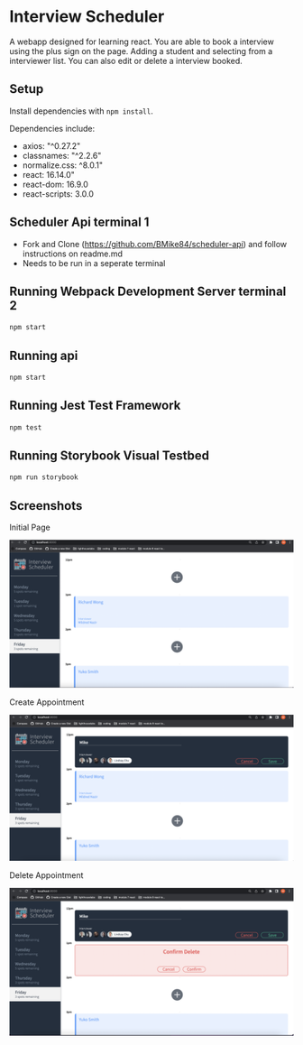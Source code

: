 # Interview Scheduler

A webapp designed for learning react. You are able to book a interview using the plus sign on the page. Adding a student and selecting from a interviewer list. You can also edit or delete a interview booked.

## Setup

Install dependencies with `npm install`.

Dependencies include:

- axios: "^0.27.2"
- classnames: "^2.2.6"
- normalize.css: ^8.0.1"
- react: 16.14.0"
- react-dom: 16.9.0
- react-scripts: 3.0.0

## Scheduler Api terminal 1

- Fork and Clone (https://github.com/BMike84/scheduler-api) and follow instructions on readme.md
- Needs to be run in a seperate terminal

## Running Webpack Development Server terminal 2

```sh
npm start
```

## Running api

```sh
npm start
```

## Running Jest Test Framework

```sh
npm test
```

## Running Storybook Visual Testbed

```sh
npm run storybook
```

## Screenshots

Initial Page

!["Initial Page"](./docs/InitialPage.png)

Create Appointment

!["Create Appointment"](./docs/CreateAppointment.png)

Delete Appointment

!["Delete Appointment"](./docs/Delete.png)
